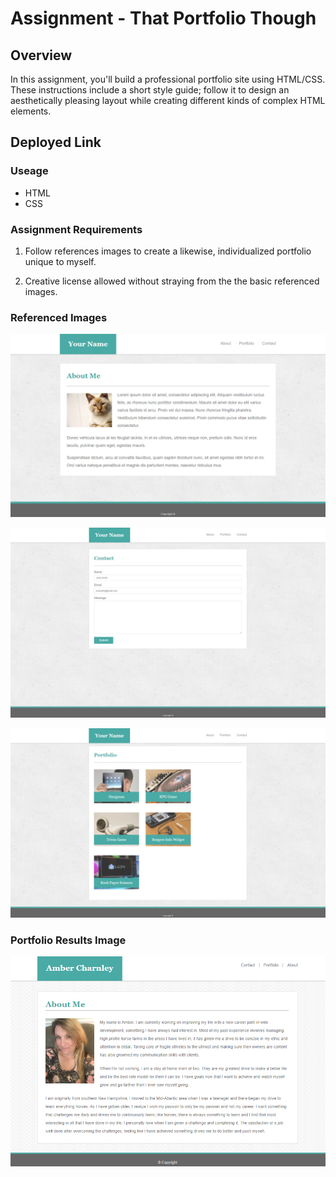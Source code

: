 # Assignment - That Portfolio Though

## Overview

In this assignment, you'll build a professional portfolio site using HTML/CSS. These instructions include a short style guide; follow it to design an aesthetically pleasing layout while creating different kinds of complex HTML elements.

## Deployed Link


### Useage
- HTML
- CSS

### Assignment Requirements
1. Follow references images to create a likewise, individualized portfolio unique to myself.

2. Creative license allowed without straying from the the basic referenced images. 

### Referenced Images

   ![Portfolio About](/assets/images/portfolio-about-me.png)

   ![Portfolio Contact](/assets/images/portfolio-contact.png)

   ![Portfolio Gallery](/assets/images/portfolio-gallery.png)


### Portfolio Results Image

   ![Portfolio Gallery](/assets/images/Screenshot.png)